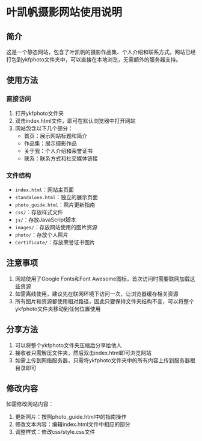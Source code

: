 # 叶凯帆摄影网站使用说明

## 简介

这是一个静态网站，包含了叶凯帆的摄影作品集、个人介绍和联系方式。网站已经打包到ykfphoto文件夹中，可以直接在本地浏览，无需额外的服务器支持。

## 使用方法

### 直接访问

1. 打开ykfphoto文件夹
2. 双击index.html文件，即可在默认浏览器中打开网站
3. 网站包含以下几个部分：
   - 首页：展示网站标题和简介
   - 作品集：展示摄影作品
   - 关于我：个人介绍和荣誉证书
   - 联系：联系方式和社交媒体链接

### 文件结构

- `index.html`：网站主页面
- `standalone.html`：独立的展示页面
- `photo_guide.html`：照片更新指南
- `css/`：存放样式文件
- `js/`：存放JavaScript脚本
- `images/`：存放网站使用的图片资源
- `photo/`：存放个人照片
- `Certificate/`：存放荣誉证书图片

## 注意事项

1. 网站使用了Google Fonts和Font Awesome图标，首次访问时需要联网加载这些资源
2. 如需离线使用，建议先在联网环境下访问一次，让浏览器缓存相关资源
3. 所有图片和资源都使用相对路径，因此只要保持文件夹结构不变，可以将整个ykfphoto文件夹移动到任何位置使用

## 分享方法

1. 可以将整个ykfphoto文件夹压缩后分享给他人
2. 接收者只需解压文件夹，然后双击index.html即可浏览网站
3. 如需上传到网络服务器，只需将ykfphoto文件夹中的所有内容上传到服务器根目录即可

## 修改内容

如需修改网站内容：

1. 更新照片：按照photo_guide.html中的指南操作
2. 修改文本内容：编辑index.html文件中相应的部分
3. 调整样式：修改css/style.css文件